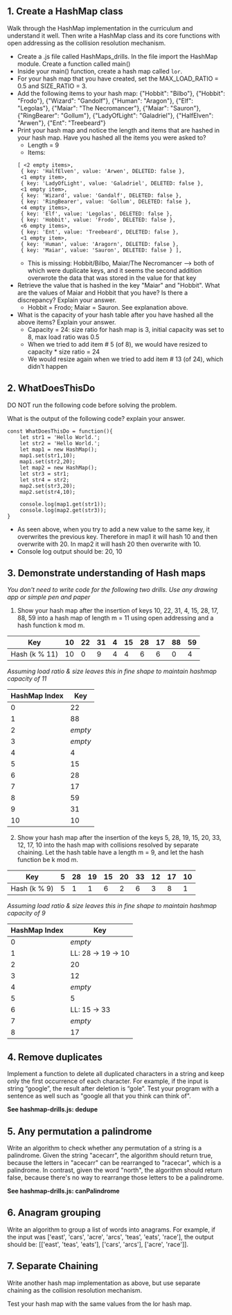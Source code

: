 ## 1. Create a HashMap class
Walk through the HashMap implementation in the curriculum and understand it well. Then write a HashMap class and its core functions with open addressing as the collision resolution mechanism.

* Create a .js file called HashMaps_drills. In the file import the HashMap module. Create a function called main()
* Inside your main() function, create a hash map called `lor`.
* For your hash map that you have created, set the MAX_LOAD_RATIO = 0.5 and SIZE_RATIO = 3.
* Add the following items to your hash map: {"Hobbit": "Bilbo"}, {"Hobbit": "Frodo"}, {"Wizard": "Gandolf"}, {"Human": "Aragon"}, {"Elf": "Legolas"}, {"Maiar": "The Necromancer"}, {"Maiar": "Sauron"}, {"RingBearer": "Gollum"}, {"LadyOfLight": "Galadriel"}, {"HalfElven": "Arwen"}, {"Ent": "Treebeard"}
* Print your hash map and notice the length and items that are hashed in your hash map. Have you hashed all the items you were asked to?
    * Length = 9
    * Items:
    ```
    [ <2 empty items>,
     { key: 'HalfElven', value: 'Arwen', DELETED: false },
     <1 empty item>,
     { key: 'LadyOfLight', value: 'Galadriel', DELETED: false },
     <1 empty item>,
     { key: 'Wizard', value: 'Gandalf', DELETED: false },
     { key: 'RingBearer', value: 'Gollum', DELETED: false },
     <4 empty items>,
     { key: 'Elf', value: 'Legolas', DELETED: false },
     { key: 'Hobbit', value: 'Frodo', DELETED: false },
     <6 empty items>,
     { key: 'Ent', value: 'Treebeard', DELETED: false },
     <1 empty item>,
     { key: 'Human', value: 'Aragorn', DELETED: false },
     { key: 'Maiar', value: 'Sauron', DELETED: false } ],
    ```
    * This is missing: Hobbit/Bilbo, Maiar/The Necromancer --> both of which were duplicate keys, and it seems the second addition overwrote the data that was stored in the value for that key
* Retrieve the value that is hashed in the key "Maiar" and "Hobbit". What are the values of Maiar and Hobbit that you have? Is there a discrepancy? Explain your answer.
    * Hobbit = Frodo; Maiar = Sauron. See explanation above.
* What is the capacity of your hash table after you have hashed all the above items? Explain your answer.
    * Capacity = 24: size ratio for hash map is 3, initial capacity was set to 8, max load ratio was 0.5
    * When we tried to add item # 5 (of 8), we would have resized to capacity * size ratio = 24
    * We would resize again when we tried to add item # 13 (of 24), which didn't happen

## 2. WhatDoesThisDo
DO NOT run the following code before solving the problem.

What is the output of the following code? explain your answer.

```
const WhatDoesThisDo = function(){
    let str1 = 'Hello World.';
    let str2 = 'Hello World.';
    let map1 = new HashMap();
    map1.set(str1,10);
    map1.set(str2,20);
    let map2 = new HashMap();
    let str3 = str1;
    let str4 = str2;
    map2.set(str3,20);
    map2.set(str4,10);

    console.log(map1.get(str1));
    console.log(map2.get(str3));
}
```

* As seen above, when you try to add a new value to the same key, it overwrites the previous key. Therefore in map1 it will hash 10 and then overwrite with 20. In map2 it will hash 20 then overwrite with 10.
* Console log output should be: 20, 10

## 3. Demonstrate understanding of Hash maps
*You don't need to write code for the following two drills. Use any drawing app or simple pen and paper*

1) Show your hash map after the insertion of keys 10, 22, 31, 4, 15, 28, 17, 88, 59 into a hash map of length m = 11 using open addressing and a hash function k mod m.

| Key           | 10 | 22 | 31 | 4 | 15 | 28 | 17 | 88 | 59 |
|---------------|----|----|----|---|----|----|----|----|----|
| Hash (k % 11) | 10 | 0  | 9  | 4 | 4  | 6  | 6  | 0  | 4  |

*Assuming load ratio & size leaves this in fine shape to maintain hashmap capacity of 11*

| HashMap Index | Key |
|---------------|-----|
| 0             | 22  |
| 1             | 88  |
| 2             | *empty* |
| 3             | *empty* |
| 4             | 4   |
| 5             | 15  |
| 6             | 28  |
| 7             | 17  |
| 8             | 59  |
| 9             | 31  |
| 10            | 10  |

2) Show your hash map after the insertion of the keys 5, 28, 19, 15, 20, 33, 12, 17, 10 into the hash map with collisions resolved by separate chaining. Let the hash table have a length m = 9, and let the hash function be k mod m.

| Key          | 5 | 28 | 19 | 15 | 20 | 33 | 12 | 17 | 10 |
|--------------|---|----|----|----|----|----|----|----|----|
| Hash (k % 9) | 5 | 1  | 1  | 6  | 2  | 6  | 3  | 8  | 1  |

*Assuming load ratio & size leaves this in fine shape to maintain hashmap capacity of 9*

| HashMap Index | Key                |
|---------------|--------------------|
| 0             | *empty*            |
| 1             | LL: 28 -> 19 -> 10 |
| 2             | 20                 |
| 3             | 12                 |
| 4             | *empty*            |
| 5             | 5                  |
| 6             | LL: 15 -> 33       |
| 7             | *empty*            |
| 8             | 17                 |

## 4. Remove duplicates
Implement a function to delete all duplicated characters in a string and keep only the first occurrence of each character. For example, if the input is string “google”, the result after deletion is “gole”. Test your program with a sentence as well such as "google all that you think can think of".

**See hashmap-drills.js: dedupe**

## 5. Any permutation a palindrome
Write an algorithm to check whether any permutation of a string is a palindrome. Given the string "acecarr", the algorithm should return true, because the letters in "acecarr" can be rearranged to "racecar", which is a palindrome. In contrast, given the word "north", the algorithm should return false, because there's no way to rearrange those letters to be a palindrome.

**See hashmap-drills.js: canPalindrome**

## 6. Anagram grouping
Write an algorithm to group a list of words into anagrams. For example, if the input was ['east', 'cars', 'acre', 'arcs', 'teas', 'eats', 'race'], the output should be: [['east', 'teas', 'eats'], ['cars', 'arcs'], ['acre', 'race']].

## 7. Separate Chaining
Write another hash map implementation as above, but use separate chaining as the collision resolution mechanism.

Test your hash map with the same values from the lor hash map.
